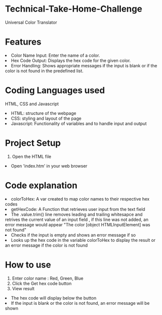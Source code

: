 # Technical-Take-Home-Challenge
Universal Color Translator
# Features
<li>Color Name Input: Enter the name of a color.</li>
<li>Hex Code Output: Displays the hex code for the given color.</li>
<li>Error Handling: Shows appropriate messages if the input is blank or if the color is not found in the predefined list.</li>

# Coding Languages used
HTML, CSS and Javascript
<li>HTML: structure of the webpage</li>
<li>CSS: styling and layout of the page</li>
<li>Javascript: Functionality of variables and to handle input and output</li>

# Project Setup
1. Open the HTML file
<li>Open 'index.htm' in your web browser</li>

# Code explanation

<li>colorToHex: A var created to map color names to their respective hex codes</li>
<li>getHexCode: A Function that retrieves user input from the text field </li>
<li>The .value.trim() line removes leading and trailing whitesapce and retrives the current value of an input field , if this line was not added, an error message would appear "The color [object HTMLInputElement] was not found"</li>
<li>Checks if the input is empty and shows an error message if so</li>
<li>Looks up the hex code in the variable colorToHex to display the result or an error message if the color is not found</li>

# How to use 
1. Enter color name : Red, Green, Blue
2. Click the Get hex code button
3. View result
<li>The hex code will display below the button</li>
<li>If the input is blank or the color is not found, an error message will be shown</li>
   




